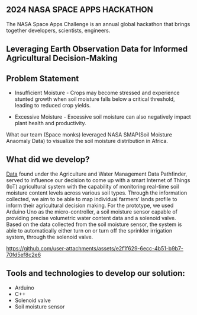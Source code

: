 ## 2024 NASA SPACE APPS HACKATHON
The NASA Space Apps Challenge is an annual global hackathon that brings together developers, scientists, engineers.

## Leveraging Earth Observation Data for Informed Agricultural Decision-Making

## Problem Statement
* Insufficient Moisture - Crops may become stressed and experience stunted growth when soil moisture falls below a critical threshold, leading to reduced crop yields.

* Excessive Moisture - Excessive soil moisture can also negatively impact plant health and productivity.

What our team (Space monks) leveraged NASA SMAP(Soil Moisture Anaomaly Data) to visualize the soil moisture distribution in Africa.

## What did we develop?
[Data](https://svs.gsfc.nasa.gov/4590) found under the Agriculture and Water Management Data Pathfinder, served to influence our decision to come up with a smart Internet of Things (IoT) agricultural system with the capability of monitoring real-time soil moisture content levels across various soil types. Through the information collected, we aim to be able to map individual farmers’ lands profile to inform their agricultural decision making. For the prototype, we used Arduino Uno as the micro-controller, a soil moisture sensor capable of providing precise volumetric water content data and a solenoid valve. Based on the data collected from the soil moisture sensor, the system is able to automatically either turn on or turn off the sprinkler irrigation system, through the solenoid valve.

https://github.com/user-attachments/assets/e2f1f629-6ecc-4b51-b9b7-70fd5ef8c2e6



## Tools and technologies to develop our solution:
* Arduino
* C++
* Solenoid valve
* Soil moisture sensor

